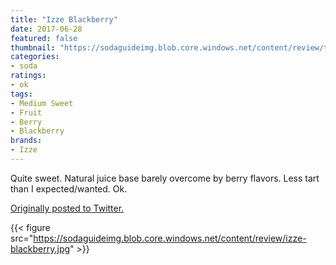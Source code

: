 ```yaml
---
title: "Izze Blackberry"
date: 2017-06-28
featured: false
thumbnail: "https://sodaguideimg.blob.core.windows.net/content/review/thumbs/izze-blackberry.jpg"
categories:
- soda
ratings:
- ok
tags:
- Medium Sweet
- Fruit
- Berry
- Blackberry
brands:
- Izze
---
```


Quite sweet. Natural juice base barely overcome by berry flavors. Less tart than I expected/wanted. Ok.

[Originally posted to Twitter.](https://twitter.com/Cavorter/status/880137854487318528)

{{< figure src="https://sodaguideimg.blob.core.windows.net/content/review/izze-blackberry.jpg" >}}
